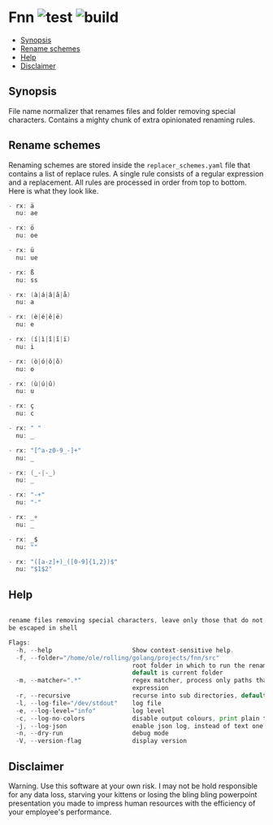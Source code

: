 # Fnn ![test](https://github.com/triole/fnn/actions/workflows/test.yaml/badge.svg) ![build](https://github.com/triole/fnn/actions/workflows/build.yaml/badge.svg)

<!-- toc -->

- [Synopsis](#synopsis)
- [Rename schemes](#rename-schemes)
- [Help](#help)
- [Disclaimer](#disclaimer)

<!-- /toc -->

## Synopsis

File name normalizer that renames files and folder removing special characters. Contains a mighty chunk of extra opinionated renaming rules.

## Rename schemes

Renaming schemes are stored inside the `replacer_schemes.yaml` file that contains a list of replace rules. A single rule consists of a regular expression and a replacement. All rules are processed in order from top to bottom. Here is what they look like.

```go mdox-exec="tail -n+2 src/replacer_schemes.yaml"
- rx: ä
  nu: ae

- rx: ö
  nu: oe

- rx: ü
  nu: ue

- rx: ß
  nu: ss

- rx: (à|á|â|ã|å)
  nu: a

- rx: (è|é|ê|ë)
  nu: e

- rx: (í|ì|î|ĩ|ï)
  nu: i

- rx: (ò|ó|ô|õ)
  nu: o

- rx: (ù|ú|û)
  nu: u

- rx: ç
  nu: c

- rx: " "
  nu: _

- rx: "[^a-z0-9_-]+"
  nu: _

- rx: (_-|-_)
  nu: _

- rx: "-+"
  nu: "-"

- rx: _+
  nu: _

- rx: _$
  nu: ""

- rx: "([a-z]+)_([0-9]{1,2})$"
  nu: "$1$2"
```

## Help

```go mdox-exec="r -h"

rename files removing special characters, leave only those that do not need to
be escaped in shell

Flags:
  -h, --help                      Show context-sensitive help.
  -f, --folder="/home/ole/rolling/golang/projects/fnn/src"
                                  root folder in which to run the renamer,
                                  default is current folder
  -m, --matcher=".*"              regex matcher, process only paths that fit the
                                  expression
  -r, --recursive                 recurse into sub directories, default is none
  -l, --log-file="/dev/stdout"    log file
  -e, --log-level="info"          log level
  -c, --log-no-colors             disable output colours, print plain text
  -j, --log-json                  enable json log, instead of text one
  -n, --dry-run                   debug mode
  -V, --version-flag              display version
```

## Disclaimer

Warning. Use this software at your own risk. I may not be hold responsible for any data loss, starving your kittens or losing the bling bling powerpoint presentation you made to impress human resources with the efficiency of your employee's performance.
